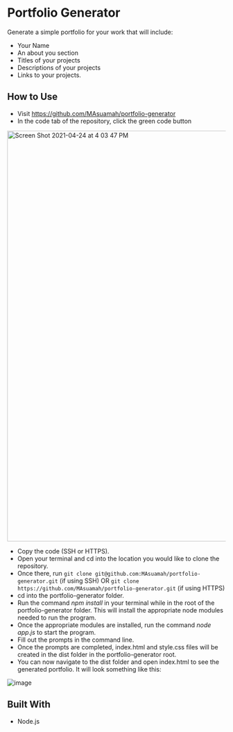 # Portfolio Generator

Generate a simple portfolio for your work that will include: 
* Your Name 
* An about you section
* Titles of your projects 
* Descriptions of your projects 
* Links to your projects.

## How to Use

* Visit https://github.com/MAsuamah/portfolio-generator
* In the code tab of the repository, click the green code button
<img width="946" alt="Screen Shot 2021-04-24 at 4 03 47 PM" src="https://user-images.githubusercontent.com/77217156/115971474-ab7ea780-a516-11eb-8d0a-1441ef3427c9.png">

* Copy the code (SSH or HTTPS).
* Open your terminal and cd into the location you would like to clone the repository. 
* Once there, run `git clone git@github.com:MAsuamah/portfolio-generator.git` (if using SSH) OR `git clone https://github.com/MAsuamah/portfolio-generator.git` (if using HTTPS)
* cd into the portfolio-generator folder.
* Run the command _npm install_ in your terminal while in the root of the portfolio-generator folder. This will install the appropriate node modules needed to run the program.
* Once the appropriate modules are installed, run the command _node app.js_ to start the program.
* Fill out the prompts in the command line.
* Once the prompts are completed, index.html and style.css files will be created in the dist folder in the portfolio-generator root.
* You can now navigate to the dist folder and open index.html to see the generated portfolio. It will look something like this:


![image](https://user-images.githubusercontent.com/77217156/114327134-cc520080-9b05-11eb-9350-671d95acf937.png)

## Built With
* Node.js
